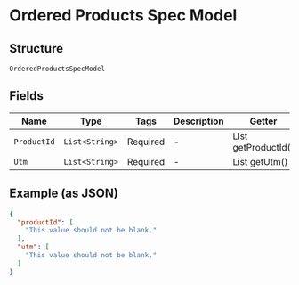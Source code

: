 
# Ordered Products Spec Model

## Structure

`OrderedProductsSpecModel`

## Fields

| Name | Type | Tags | Description | Getter | Setter |
|  --- | --- | --- | --- | --- | --- |
| `ProductId` | `List<String>` | Required | - | List<String> getProductId() | setProductId(List<String> productId) |
| `Utm` | `List<String>` | Required | - | List<String> getUtm() | setUtm(List<String> utm) |

## Example (as JSON)

```json
{
  "productId": [
    "This value should not be blank."
  ],
  "utm": [
    "This value should not be blank."
  ]
}
```

